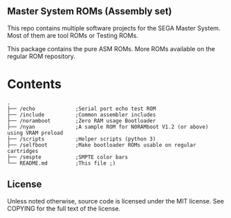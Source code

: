 Master System ROMs (Assembly set)
---------------------------------

This repo contains multiple software projects for the SEGA Master
System. Most of them are tool ROMs or Testing ROMs.

This package contains the pure ASM ROMs. More ROMs available on the
regular ROM repository.

Contents
========

    .
    ├── /echo             ;Serial port echo test ROM
    ├── /include          ;Common assembler includes
    ├── /noramboot        ;Zero RAM usage Bootloader
    ├── /nyan             ;A sample ROM for N0RAMboot V1.2 (or above) using VRAM preload
    ├── /scripts          ;Helper scripts (python 3)
    ├── /selfboot         ;Make bootloader ROMs usable on regular cartridges
    ├── /smspte           ;SMPTE color bars
    └── README.md         ;This file ;)

License
-------

Unless noted otherwise, source code is licensed under the MIT license.
See COPYING for the full text of the license.
